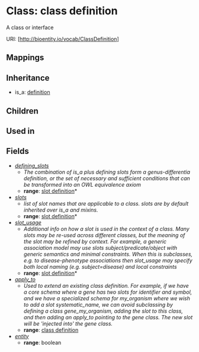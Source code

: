 # Class: class definition


A class or interface

URI: [http://bioentity.io/vocab/ClassDefinition]
## Mappings

## Inheritance

 *  is_a: [definition](Definition.md)
## Children

## Used in

## Fields

 * _[defining_slots](defining_slots.md)_
    * _The combination of is_a plus defining slots form a genus-differentia definition, or the set of necessary and sufficient conditions that can be transformed into an OWL equivalence axiom_
    * __range__: [slot definition](SlotDefinition.md)*
 * _[slots](slots.md)_
    * _list of slot names that are applicable to a class. slots are by default inherited over is_a and mixins._
    * __range__: [slot definition](SlotDefinition.md)*
 * _[slot_usage](slot_usage.md)_
    * _Additional info on how a slot is used in the context of a class. Many slots may be re-used across different classes, but the meaning of the slot may be refined by context. For example, a generic association model may use slots subject/predicate/object with generic semantics and minimal constraints. When this is subclasses, e.g. to disease-phenotype associations then slot_usage may specify both local naming (e.g. subject=disease) and local constraints_
    * __range__: [slot definition](SlotDefinition.md)*
 * _[apply_to](apply_to.md)_
    * _Used to extend an existing class definition. For example, if we have a core schema where a gene has two slots for identifier and symbol, and we have a specialized schema for my_organism where we wish to add a slot systematic_name, we can avoid subclassing by defining a class gene_my_organism, adding the slot to this class, and then adding an apply_to pointing to the gene class. The new slot will be 'injected into' the gene class._
    * __range__: [class definition](ClassDefinition.md)
 * _[entity](entity.md)_
    * __range__: boolean
